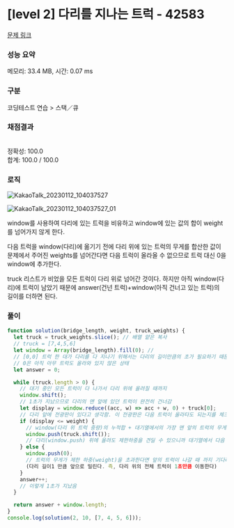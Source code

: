 # [level 2] 다리를 지나는 트럭 - 42583 

[문제 링크](https://school.programmers.co.kr/learn/courses/30/lessons/42583) 

### 성능 요약

메모리: 33.4 MB, 시간: 0.07 ms

### 구분

코딩테스트 연습 > 스택／큐

### 채점결과

<br/>정확성: 100.0<br/>합계: 100.0 / 100.0

### 로직
![KakaoTalk_20230112_104037527](https://user-images.githubusercontent.com/121365739/211956053-eefdabda-99c3-4fa7-907a-43e3a94e27f3.jpg)

![KakaoTalk_20230112_104037527_01](https://user-images.githubusercontent.com/121365739/211956069-fd95b9ea-45e2-4aa1-ac94-df8a10672b39.jpg)

window를 사용하여 다리에 있는 트럭을 비유하고 window에 있는 값의 합이 weight를 넘어가지 않게 한다. 

다음 트럭을 window(다리)에 옮기기 전에 다리 위에 있는 트럭의 무게를 합산한 값이 문제에서 주어진 weights를 넘어간다면 
다음 트럭이 올라올 수 없으므로 트럭 대신 0을 window에 추가한다. 

truck 리스트가 비었을 모든 트럭이 다리 위로 넘어간 것이다. 하지만 아직 window(다리)에 트럭이 남았기 때문에
answer(건넌 트럭)+window(아직 건너고 있는 트럭)의 길이를 더하면 된다.

### 풀이
```javascript
function solution(bridge_length, weight, truck_weights) {
  let truck = truck_weights.slice(); // 배열 얕은 복사
  // truck = [7,4,5,6]
  let window = Array(bridge_length).fill(0); //
  // [0,0] 트럭 한 대가 다리를 다 지나기 위해서는 다리의 길이만큼의 초가 필요하기 때문에
  // 0은 아직 아무 트럭도 올라와 있지 않은 상태
  let answer = 0;

  while (truck.length > 0) {
    // 대기 중인 모든 트럭이 다 나가서 다리 위에 올려질 때까지
    window.shift();
    // 1초가 지났으므로 다리의 맨 앞에 있던 트럭이 완전히 건너감
    let display = window.reduce((acc, w) => acc + w, 0) + truck[0];
    // 다리 앞에 전광판이 있다고 생각함. 이 전광판은 다음 트럭이 올라타도 되는지를 체크해줌
    if (display <= weight) {
      // window(다리 위 트럭 중량)의 누적합 + 대기열에서의 가장 맨 앞의 트럭의 무게가 weight을 초과하지 않는다면
      window.push(truck.shift());
      // 다리(window.push) 위에 올려도 제한하중을 견딜 수 있으니까 대기열에서 다음 트럭(truck.shift)을 올린다
    } else {
      window.push(0);
      // 트럭의 무게가 제한 하중(weight)을 초과한다면 앞의 트럭이 나갈 때 까지 기다려야 하므로 트럭 대신 0을 다리 위에 추가한다
      (다리 길이1 만큼 앞으로 밀린다. 즉, 다리 위의 전체 트럭이 1초만큼 이동한다)
    }
    answer++;
    // 이렇게 1초가 지났음
  }

  return answer + window.length;
}
console.log(solution(2, 10, [7, 4, 5, 6]));

```
